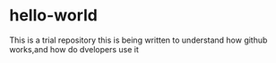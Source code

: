 # hello-world
This is a trial repository
this is being written to understand how github works,and how do dvelopers use it
